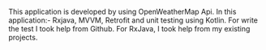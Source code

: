 This application is developed by using OpenWeatherMap Api.
In this application:- Rxjava, MVVM, Retrofit and unit testing using Kotlin.
For write the test I took help from Github.
For RxJava, I took help from my existing projects.
